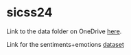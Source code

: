 # sicss24

Link to the data folder on OneDrive [here](https://buckeyemailosu-my.sharepoint.com/:f:/r/personal/badolato_3_buckeyemail_osu_edu/Documents/Parenting%20Archive?csf=1&web=1&e=48Pv2U). 


Link for the sentiments+emotions [dataset](https://drive.google.com/file/d/1U2A4KRS4w7MjMBnRasw7wRhCn_KTdOa4/view?usp=drive_link)
